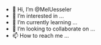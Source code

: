 - 👋 Hi, I’m @MelUesseler
- 👀 I’m interested in ...
- 🌱 I’m currently learning ...
- 💞️ I’m looking to collaborate on ...
- 📫 How to reach me ...

<!---
MelUesseler/MelUesseler is a ✨ special ✨ repository because its `README.md` (this file) appears on your GitHub profile.
You can click the Preview link to take a look at your changes.
--->
